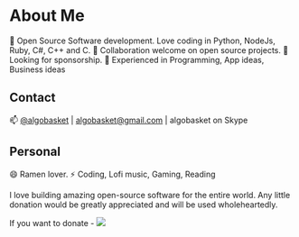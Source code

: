 # About Me

🔭 Open Source Software development. Love coding in Python, NodeJs, Ruby, C#, C++ and C.
👯 Collaboration welcome on open source projects.
🤔 Looking for sponsorship. 
💬 Experienced in Programming, App ideas, Business ideas

## Contact
📫 [@algobasket](https://twitter.com/algobasket) | algobasket@gmail.com | algobasket on Skype

## Personal
😄 Ramen lover.
⚡ Coding, Lofi music, Gaming, Reading

I love building amazing open-source software for the entire world. Any little donation 
would be greatly appreciated and will be used wholeheartedly.

If you want to donate - [![](https://img.shields.io/static/v1?label=Sponsor&message=%E2%9D%A4&logo=GitHub&color=%23fe8e86)](https://github.com/sponsors/algobasket)

